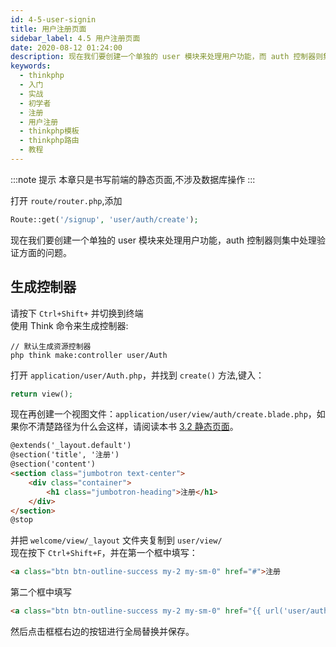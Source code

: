 ```yaml
---
id: 4-5-user-signin
title: 用户注册页面
sidebar_label: 4.5 用户注册页面
date: 2020-08-12 01:24:00
description: 现在我们要创建一个单独的 user 模块来处理用户功能，而 auth 控制器则集中处理验证方面的问题。
keywords:
  - thinkphp
  - 入门
  - 实战
  - 初学者
  - 注册
  - 用户注册
  - thinkphp模板
  - thinkphp路由
  - 教程
---
```


:::note 提示
本章只是书写前端的静态页面,不涉及数据库操作
:::

打开 `route/router.php`,添加

~~~php title="route/router.php"
Route::get('/signup', 'user/auth/create');
~~~

现在我们要创建一个单独的 user 模块来处理用户功能，auth 控制器则集中处理验证方面的问题。

## 生成控制器

请按下 `Ctrl+Shift+` 并切换到终端  
使用 Think 命令来生成控制器:

~~~shell title="shell"
// 默认生成资源控制器
php think make:controller user/Auth
~~~

打开 `application/user/Auth.php`，并找到 `create()` 方法,键入：

~~~php title="application/user/Auth.php"
return view();
~~~

现在再创建一个视图文件：`application/user/view/auth/create.blade.php`，如果你不清楚路径为什么会这样，请阅读本书 [3.2 静态页面](../chapter-3/3-2-static-page)。

~~~html title="application/user/view/auth/create.blade.php"
@extends('_layout.default')
@section('title', '注册')
@section('content')
<section class="jumbotron text-center">
    <div class="container">
        <h1 class="jumbotron-heading">注册</h1>
    </div>
</section>
@stop
~~~

并把 `welcome/view/_layout` 文件夹复制到 `user/view/`  
现在按下 `Ctrl+Shift+F`，并在第一个框中填写：

```html title="vscode"
<a class="btn btn-outline-success my-2 my-sm-0" href="#">注册
```  

第二个框中填写 
```html title="vscode"
<a class="btn btn-outline-success my-2 my-sm-0" href="{{ url('user/auth/create') }}">注册
```

然后点击框框右边的按钮进行全局替换并保存。